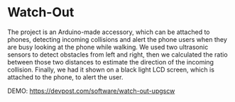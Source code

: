 # Watch-Out
The project is an Arduino-made accessory, which can be attached to phones, detecting incoming collisions and alert the phone users when they are busy looking at the phone while walking. We used two ultrasonic sensors to detect obstacles from left and right, then we calculated the ratio between those two distances to estimate the direction of the incoming collision. Finally, we had it shown on a black light LCD screen, which is attached to the phone, to alert the user.

DEMO: https://devpost.com/software/watch-out-upgscw
